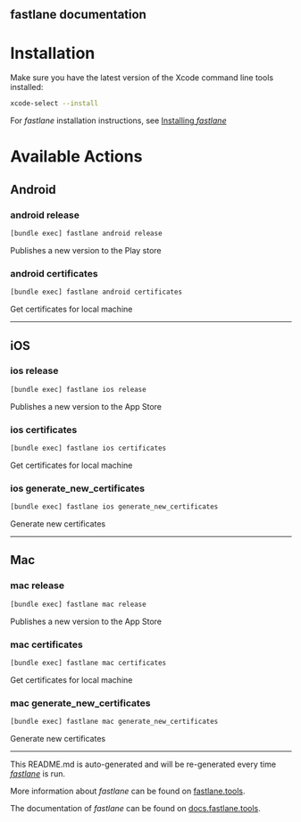 fastlane documentation
----

# Installation

Make sure you have the latest version of the Xcode command line tools installed:

```sh
xcode-select --install
```

For _fastlane_ installation instructions, see [Installing _fastlane_](https://docs.fastlane.tools/#installing-fastlane)

# Available Actions

## Android

### android release

```sh
[bundle exec] fastlane android release
```

Publishes a new version to the Play store

### android certificates

```sh
[bundle exec] fastlane android certificates
```

Get certificates for local machine

----


## iOS

### ios release

```sh
[bundle exec] fastlane ios release
```

Publishes a new version to the App Store

### ios certificates

```sh
[bundle exec] fastlane ios certificates
```

Get certificates for local machine

### ios generate_new_certificates

```sh
[bundle exec] fastlane ios generate_new_certificates
```

Generate new certificates

----


## Mac

### mac release

```sh
[bundle exec] fastlane mac release
```

Publishes a new version to the App Store

### mac certificates

```sh
[bundle exec] fastlane mac certificates
```

Get certificates for local machine

### mac generate_new_certificates

```sh
[bundle exec] fastlane mac generate_new_certificates
```

Generate new certificates

----

This README.md is auto-generated and will be re-generated every time [_fastlane_](https://fastlane.tools) is run.

More information about _fastlane_ can be found on [fastlane.tools](https://fastlane.tools).

The documentation of _fastlane_ can be found on [docs.fastlane.tools](https://docs.fastlane.tools).
